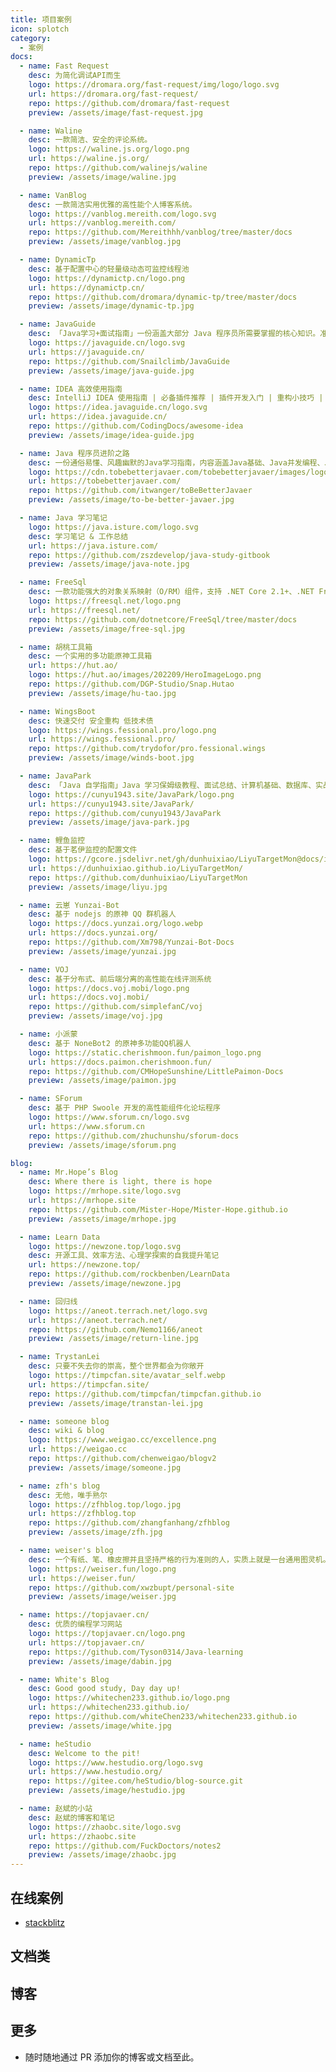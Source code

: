 ```yaml
---
title: 项目案例
icon: splotch
category:
  - 案例
docs:
  - name: Fast Request
    desc: 为简化调试API而生
    logo: https://dromara.org/fast-request/img/logo/logo.svg
    url: https://dromara.org/fast-request/
    repo: https://github.com/dromara/fast-request
    preview: /assets/image/fast-request.jpg

  - name: Waline
    desc: 一款简洁、安全的评论系统。
    logo: https://waline.js.org/logo.png
    url: https://waline.js.org/
    repo: https://github.com/walinejs/waline
    preview: /assets/image/waline.jpg

  - name: VanBlog
    desc: 一款简洁实用优雅的高性能个人博客系统。
    logo: https://vanblog.mereith.com/logo.svg
    url: https://vanblog.mereith.com/
    repo: https://github.com/Mereithhh/vanblog/tree/master/docs
    preview: /assets/image/vanblog.jpg

  - name: DynamicTp
    desc: 基于配置中心的轻量级动态可监控线程池
    logo: https://dynamictp.cn/logo.png
    url: https://dynamictp.cn/
    repo: https://github.com/dromara/dynamic-tp/tree/master/docs
    preview: /assets/image/dynamic-tp.jpg

  - name: JavaGuide
    desc: 「Java学习+面试指南」一份涵盖大部分 Java 程序员所需要掌握的核心知识。准备 Java 面试，首选 JavaGuide！
    logo: https://javaguide.cn/logo.svg
    url: https://javaguide.cn/
    repo: https://github.com/Snailclimb/JavaGuide
    preview: /assets/image/java-guide.jpg

  - name: IDEA 高效使用指南
    desc: IntelliJ IDEA 使用指南 | 必备插件推荐 | 插件开发入门 | 重构小技巧 | 源码阅读技巧
    logo: https://idea.javaguide.cn/logo.svg
    url: https://idea.javaguide.cn/
    repo: https://github.com/CodingDocs/awesome-idea
    preview: /assets/image/idea-guide.jpg

  - name: Java 程序员进阶之路
    desc: 一份通俗易懂、风趣幽默的Java学习指南，内容涵盖Java基础、Java并发编程、Java虚拟机、Java企业级开发、Java面试等核心知识点。
    logo: https://cdn.tobebetterjavaer.com/tobebetterjavaer/images/logo.png
    url: https://tobebetterjavaer.com/
    repo: https://github.com/itwanger/toBeBetterJavaer
    preview: /assets/image/to-be-better-javaer.jpg

  - name: Java 学习笔记
    logo: https://java.isture.com/logo.svg
    desc: 学习笔记 & 工作总结
    url: https://java.isture.com/
    repo: https://github.com/zszdevelop/java-study-gitbook
    preview: /assets/image/java-note.jpg

  - name: FreeSql
    desc: 一款功能强大的对象关系映射（O/RM）组件，支持 .NET Core 2.1+、.NET Framework 4.0+ 以及 Xamarin
    logo: https://freesql.net/logo.png
    url: https://freesql.net/
    repo: https://github.com/dotnetcore/FreeSql/tree/master/docs
    preview: /assets/image/free-sql.jpg

  - name: 胡桃工具箱
    desc: 一个实用的多功能原神工具箱
    url: https://hut.ao/
    logo: https://hut.ao/images/202209/HeroImageLogo.png
    repo: https://github.com/DGP-Studio/Snap.Hutao
    preview: /assets/image/hu-tao.jpg

  - name: WingsBoot
    desc: 快速交付 安全重构 低技术债
    logo: https://wings.fessional.pro/logo.png
    url: https://wings.fessional.pro/
    repo: https://github.com/trydofor/pro.fessional.wings
    preview: /assets/image/winds-boot.jpg

  - name: JavaPark
    desc: 「Java 自学指南」Java 学习保姆级教程、面试总结、计算机基础、数据库、实战实践、效率工具、资源分享、程序人生。
    logo: https://cunyu1943.site/JavaPark/logo.png
    url: https://cunyu1943.site/JavaPark/
    repo: https://github.com/cunyu1943/JavaPark
    preview: /assets/image/java-park.jpg

  - name: 鲤鱼监控
    desc: 基于茗伊监控的配置文件
    logo: https://gcore.jsdelivr.net/gh/dunhuixiao/LiyuTargetMon@docs/image/home.jpg
    url: https://dunhuixiao.github.io/LiyuTargetMon/
    repo: https://github.com/dunhuixiao/LiyuTargetMon
    preview: /assets/image/liyu.jpg

  - name: 云崽 Yunzai-Bot
    desc: 基于 nodejs 的原神 QQ 群机器人
    logo: https://docs.yunzai.org/logo.webp
    url: https://docs.yunzai.org/
    repo: https://github.com/Xm798/Yunzai-Bot-Docs
    preview: /assets/image/yunzai.jpg

  - name: VOJ
    desc: 基于分布式、前后端分离的高性能在线评测系统
    logo: https://docs.voj.mobi/logo.png
    url: https://docs.voj.mobi/
    repo: https://github.com/simplefanC/voj
    preview: /assets/image/voj.jpg

  - name: 小派蒙
    desc: 基于 NoneBot2 的原神多功能QQ机器人
    logo: https://static.cherishmoon.fun/paimon_logo.png
    url: https://docs.paimon.cherishmoon.fun/
    repo: https://github.com/CMHopeSunshine/LittlePaimon-Docs
    preview: /assets/image/paimon.jpg

  - name: SForum
    desc: 基于 PHP Swoole 开发的高性能组件化论坛程序
    logo: https://www.sforum.cn/logo.svg
    url: https://www.sforum.cn
    repo: https://github.com/zhuchunshu/sforum-docs
    preview: /assets/image/sforum.png

blog:
  - name: Mr.Hope’s Blog
    desc: Where there is light, there is hope
    logo: https://mrhope.site/logo.svg
    url: https://mrhope.site
    repo: https://github.com/Mister-Hope/Mister-Hope.github.io
    preview: /assets/image/mrhope.jpg

  - name: Learn Data
    logo: https://newzone.top/logo.svg
    desc: 开源工具、效率方法、心理学探索的自我提升笔记
    url: https://newzone.top/
    repo: https://github.com/rockbenben/LearnData
    preview: /assets/image/newzone.jpg

  - name: 回归线
    logo: https://aneot.terrach.net/logo.svg
    url: https://aneot.terrach.net/
    repo: https://github.com/Nemo1166/aneot
    preview: /assets/image/return-line.jpg

  - name: TrystanLei
    desc: 只要不失去你的崇高，整个世界都会为你敞开
    logo: https://timpcfan.site/avatar_self.webp
    url: https://timpcfan.site/
    repo: https://github.com/timpcfan/timpcfan.github.io
    preview: /assets/image/transtan-lei.jpg

  - name: someone blog
    desc: wiki & blog
    logo: https://www.weigao.cc/excellence.png
    url: https://weigao.cc
    repo: https://github.com/chenweigao/blogv2
    preview: /assets/image/someone.jpg

  - name: zfh's blog
    desc: 无他，唯手熟尔
    logo: https://zfhblog.top/logo.jpg
    url: https://zfhblog.top
    repo: https://github.com/zhangfanhang/zfhblog
    preview: /assets/image/zfh.jpg

  - name: weiser's blog
    desc: 一个有纸、笔、橡皮擦并且坚持严格的行为准则的人，实质上就是一台通用图灵机。
    logo: https://weiser.fun/logo.png
    url: https://weiser.fun/
    repo: https://github.com/xwzbupt/personal-site
    preview: /assets/image/weiser.jpg

  - name: https://topjavaer.cn/
    desc: 优质的编程学习网站
    logo: https://topjavaer.cn/logo.png
    url: https://topjavaer.cn/
    repo: https://github.com/Tyson0314/Java-learning
    preview: /assets/image/dabin.jpg

  - name: White's Blog
    desc: Good good study, Day day up!
    logo: https://whitechen233.github.io/logo.png
    url: https://whitechen233.github.io/
    repo: https://github.com/whiteChen233/whitechen233.github.io
    preview: /assets/image/white.jpg

  - name: heStudio
    desc: Welcome to the pit!
    logo: https://www.hestudio.org/logo.svg
    url: https://www.hestudio.org/
    repo: https://gitee.com/heStudio/blog-source.git
    preview: /assets/image/hestudio.jpg

  - name: 赵斌的小站
    desc: 赵斌的博客和笔记
    logo: https://zhaobc.site/logo.svg
    url: https://zhaobc.site
    repo: https://github.com/FuckDoctors/notes2
    preview: /assets/image/zhaobc.jpg
---
```


## 在线案例

- [stackblitz](https://stackblitz.com/fork/vuepress-theme-hope)

## 文档类

<SiteInfo
  v-for="item in $frontmatter.docs"
  :key="item.link"
  v-bind="item"
/>

## 博客

<SiteInfo
  v-for="item in $frontmatter.blog"
  :key="item.link"
  v-bind="item"
/>

## 更多

- 随时随地通过 PR 添加你的博客或文档至此。
